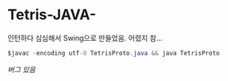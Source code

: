 # Tetris-JAVA-

인턴하다 심심해서 Swing으로 만들었음.
어렸지 참...

```java
$javac -encoding utf-8 TetrisProto.java && java TetrisProto
```

*버그 있음*
